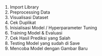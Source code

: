 1. Import Library 
2. Preprocessing Data
3. Visualisasi Dataset
4. Cek Duplikat
5. Inisialisasi Model / Hyperparameter Tuning
6. Training Model & Evaluasi
7. Cek Hasil Prediksi yang Salah
8. Testing Model yang sudah di Save
9. Mencoba Model dengan Gambar Baru
